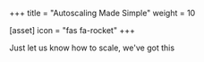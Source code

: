 +++
title = "Autoscaling Made Simple"
weight = 10

[asset]
  icon = "fas fa-rocket"
+++

Just let us know how to scale, we've got this